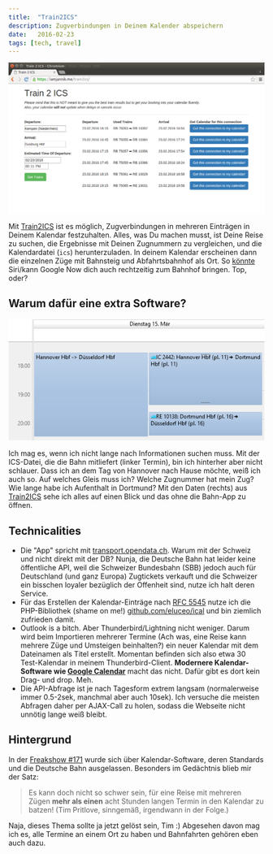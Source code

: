 ```yaml
---
title:  "Train2ICS"
description: Zugverbindungen in Deinem Kalender abspeichern
date:   2016-02-23
tags: [tech, travel]
---
```



![Bild vom Programm im Browser](/images/train2ics_screenshot.png)

Mit [Train2ICS](https://train-ics.ipv4.rocks) ist es möglich, Zugverbindungen in mehreren Einträgen in Deinem Kalendar festzuhalten. Alles, was Du machen musst, ist Deine Reise zu suchen, die Ergebnisse mit Deinen Zugnummern zu vergleichen, und die Kalendardatei (`ics`) herunterzuladen. In deinem Kalendar erscheinen dann die einzelnen Züge mit Bahnsteig und Abfahrtsbahnhof als Ort. So [könnte](https://discussions.apple.com/thread/5820160) Siri/kann Google Now dich auch rechtzeitig zum Bahnhof bringen. Top, oder?

## Warum dafür eine extra Software?

![Doppeltermine Bahn vs meine Einträge](/images/train2ics_cal.png)

Ich mag es, wenn ich nicht lange nach Informationen suchen muss. Mit der ICS-Datei, die die Bahn mitliefert (linker Termin), bin ich hinterher aber nicht schlauer. Dass ich an dem Tag von Hannover nach Hause möchte, weiß ich auch so. Auf welches Gleis muss ich? Welche Zugnummer hat mein Zug? Wie lange habe ich Aufenthalt in Dortmund? Mit den Daten (rechts) aus [Train2ICS](https://train-ics.ipv4.rocks) sehe ich alles auf einen Blick und das ohne die Bahn-App zu öffnen.


## Technicalities

* Die "App" spricht mit [transport.opendata.ch](https://transport.opendata.ch). Warum mit der Schweiz und nicht direkt mit der DB? Nunja, die Deutsche Bahn hat leider keine öffentliche API, weil die Schweizer Bundesbahn (SBB) jedoch auch für Deutschland (und ganz Europa) Zugtickets verkauft und die Schweizer ein bisschen loyaler bezüglich der Offenheit sind, nutze ich halt deren Service.
* Für das Erstellen der Kalendar-Einträge nach [RFC 5545](https://tools.ietf.org/html/rfc5545) nutze ich die PHP-Bibliothek (shame on me!) [github.com/eluceo/ical](https://github.com/eluceo/ical) und bin ziemlich zufrieden damit.
* Outlook is a bitch. Aber Thunderbird/Lightning nicht weniger. Darum wird beim Importieren mehrerer Termine (Ach was, eine Reise kann mehrere Züge und Umsteigen beinhalten?) ein neuer Kalendar mit dem Dateinamen als Titel erstellt. Momentan befinden sich also etwa 30 Test-Kalendar in meinem Thunderbird-Client. **Modernere Kalendar-Software wie [Google Calendar](https://www.google.com/calendar)** macht das nicht. Dafür gibt es dort kein Drag- und drop. Meh.
* Die API-Abfrage ist je nach Tagesform extrem langsam (normalerweise immer 0.5-2sek, manchmal aber auch 10sek). Ich versuche die meisten Abfragen daher per AJAX-Call zu holen, sodass die Webseite nicht unnötig lange weiß bleibt.

## Hintergrund

In der [Freakshow #171](http://freakshow.fm/fs171-invasion) wurde sich über Kalendar-Software, deren Standards und die Deutsche Bahn ausgelassen. Besonders im Gedächtnis blieb mir der Satz: 

> Es kann doch nicht so schwer sein, für eine Reise mit mehreren Zügen **mehr als einen** acht Stunden langen Termin in den Kalendar zu batzen!
> (Tim Pritlove, sinngemäß, irgendwann in der Folge.)

Naja, dieses Thema sollte ja jetzt gelöst sein, Tim :) Abgesehen davon mag ich es, alle Termine an einem Ort zu haben und Bahnfahrten gehören eben auch dazu.